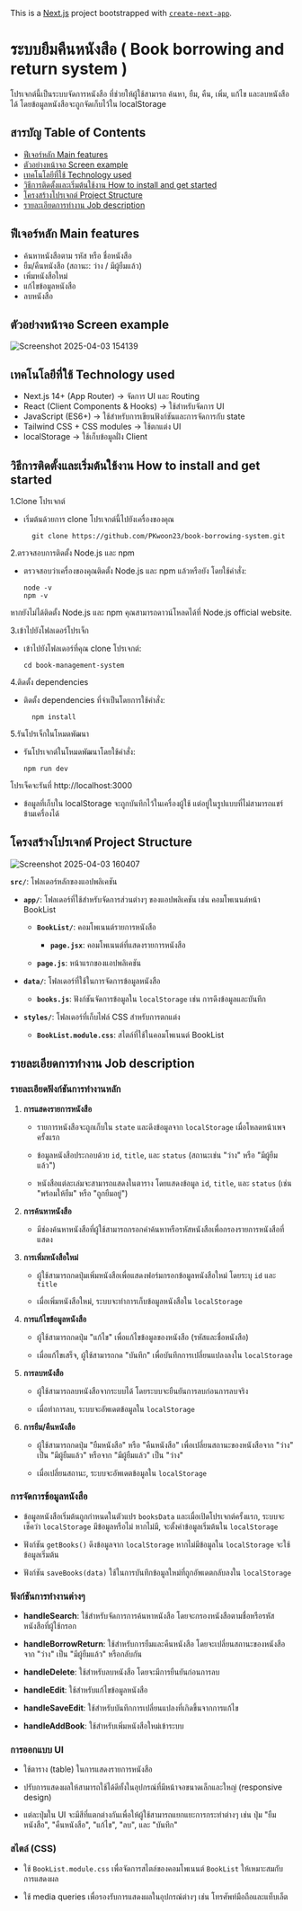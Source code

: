 

This is a [Next.js](https://nextjs.org) project bootstrapped with [`create-next-app`](https://github.com/vercel/next.js/tree/canary/packages/create-next-app).

# ระบบยืมคืนหนังสือ ( Book borrowing and return system )

โปรเจกต์นี้เป็นระบบจัดการหนังสือ ที่ช่วยให้ผู้ใช้สามารถ ค้นหา, ยืม, คืน, เพิ่ม, แก้ไข และลบหนังสือ ได้ โดยข้อมูลหนังสือจะถูกจัดเก็บไว้ใน localStorage

## สารบัญ Table of Contents

- [ฟีเจอร์หลัก Main features](#%E0%B8%9F%E0%B8%B5%E0%B9%80%E0%B8%88%E0%B8%AD%E0%B8%A3%E0%B9%8C%E0%B8%AB%E0%B8%A5%E0%B8%B1%E0%B8%81-main-features) 
- [ตัวอย่างหน้าจอ Screen example](#%E0%B8%95%E0%B8%B1%E0%B8%A7%E0%B8%AD%E0%B8%A2%E0%B9%88%E0%B8%B2%E0%B8%87%E0%B8%AB%E0%B8%99%E0%B9%89%E0%B8%B2%E0%B8%88%E0%B8%AD-screen-example)
- [เทคโนโลยีที่ใช้ Technology used](#%E0%B9%80%E0%B8%97%E0%B8%84%E0%B9%82%E0%B8%99%E0%B9%82%E0%B8%A5%E0%B8%A2%E0%B8%B5%E0%B8%97%E0%B8%B5%E0%B9%88%E0%B9%83%E0%B8%8A%E0%B9%89-technology-used) 
- [วิธีการติดตั้งและเริ่มต้นใช้งาน How to install and get started](#%E0%B8%A7%E0%B8%B4%E0%B8%98%E0%B8%B5%E0%B8%81%E0%B8%B2%E0%B8%A3%E0%B8%95%E0%B8%B4%E0%B8%94%E0%B8%95%E0%B8%B1%E0%B9%89%E0%B8%87%E0%B9%81%E0%B8%A5%E0%B8%B0%E0%B9%80%E0%B8%A3%E0%B8%B4%E0%B9%88%E0%B8%A1%E0%B8%95%E0%B9%89%E0%B8%99%E0%B9%83%E0%B8%8A%E0%B9%89%E0%B8%87%E0%B8%B2%E0%B8%99-how-to-install-and-get-started)
- [โครงสร้างโปรเจกต์ Project Structure](#%E0%B9%82%E0%B8%84%E0%B8%A3%E0%B8%87%E0%B8%AA%E0%B8%A3%E0%B9%89%E0%B8%B2%E0%B8%87%E0%B9%82%E0%B8%9B%E0%B8%A3%E0%B9%80%E0%B8%88%E0%B8%81%E0%B8%95%E0%B9%8C-project-structure)
- [รายละเอียดการทำงาน Job description](#%E0%B8%A3%E0%B8%B2%E0%B8%A2%E0%B8%A5%E0%B8%B0%E0%B9%80%E0%B8%AD%E0%B8%B5%E0%B8%A2%E0%B8%94%E0%B8%81%E0%B8%B2%E0%B8%A3%E0%B8%97%E0%B8%B3%E0%B8%87%E0%B8%B2%E0%B8%99-job-description)

## ฟีเจอร์หลัก Main features 

- ค้นหาหนังสือตาม รหัส หรือ ชื่อหนังสือ
- ยืม/คืนหนังสือ (สถานะ: ว่าง / มีผู้ยืมแล้ว)
- เพิ่มหนังสือใหม่
- แก้ไขข้อมูลหนังสือ
- ลบหนังสือ

## ตัวอย่างหน้าจอ Screen example

![Screenshot 2025-04-03 154139](https://github.com/user-attachments/assets/cdba1f8e-7c17-4022-ba1e-78b7f827b6ac)

## เทคโนโลยีที่ใช้ Technology used 

 - Next.js 14+ (App Router) → จัดการ UI และ Routing
 - React (Client Components & Hooks) → ใช้สำหรับจัดการ UI
 - JavaScript (ES6+) → ใช้สำหรับการเขียนฟังก์ชันและการจัดการกับ state
 - Tailwind CSS + CSS modules → ใช้ตกแต่ง UI
 - localStorage → ใช้เก็บข้อมูลฝั่ง Client

## วิธีการติดตั้งและเริ่มต้นใช้งาน How to install and get started
1.Clone โปรเจกต์
- เริ่มต้นด้วยการ clone โปรเจกต์นี้ไปยังเครื่องของคุณ
	
		git clone https://github.com/PKwoon23/book-borrowing-system.git

2.ตรวจสอบการติดตั้ง Node.js และ npm
- ตรวจสอบว่าเครื่องของคุณติดตั้ง Node.js และ npm แล้วหรือยัง โดยใช้คำสั่ง:

      node -v
      npm -v

หากยังไม่ได้ติดตั้ง Node.js และ npm คุณสามารถดาวน์โหลดได้ที่ Node.js official website.

3.เข้าไปยังโฟลเดอร์โปรเจ็ก	
- เข้าไปยังโฟลเดอร์ที่คุณ clone โปรเจกต์:
	
	  cd book-management-system		
			
4.ติดตั้ง dependencies
- ติดตั้ง dependencies ที่จำเป็นโดยการใช้คำสั่ง:

		npm install
		
5.รันโปรเจ็กในโหมดพัฒนา
- รันโปรเจกต์ในโหมดพัฒนาโดยใช้คำสั่ง:
	
	  npm run dev
	
โปรเจ็คจะรันที่ http://localhost:3000
* ข้อมูลที่เก็บใน localStorage จะถูกบันทึกไว้ในเครื่องผู้ใช้ แต่อยู่ในรูปแบบที่ไม่สามารถแชร์ข้ามเครื่องได้ 

## โครงสร้างโปรเจกต์ Project Structure

![Screenshot 2025-04-03 160407](https://github.com/user-attachments/assets/4550aed2-fcb9-4751-b4e2-90e856eb9483)

**`src/`**: โฟลเดอร์หลักของแอปพลิเคชัน

-   **`app/`**: โฟลเดอร์ที่ใช้สำหรับจัดการส่วนต่างๆ ของแอปพลิเคชัน เช่น คอมโพเนนต์หน้า BookList
    
    -   **`BookList/`**: คอมโพเนนต์รายการหนังสือ
        
        -   **`page.jsx`**: คอมโพเนนต์ที่แสดงรายการหนังสือ
            
    -   **`page.js`**: หน้าแรกของแอปพลิเคชัน
        
-   **`data/`**: โฟลเดอร์ที่ใช้ในการจัดการข้อมูลหนังสือ
    
    -   **`books.js`**: ฟังก์ชันจัดการข้อมูลใน `localStorage` เช่น การดึงข้อมูลและบันทึก
        
-   **`styles/`**: โฟลเดอร์ที่เก็บไฟล์ CSS สำหรับการตกแต่ง
    
    -   **`BookList.module.css`**: สไตล์ที่ใช้ในคอมโพเนนต์ BookList

## รายละเอียดการทำงาน Job description

### รายละเอียดฟังก์ชันการทำงานหลัก

1.  **การแสดงรายการหนังสือ**
    
    -   รายการหนังสือจะถูกเก็บใน `state` และดึงข้อมูลจาก `localStorage` เมื่อโหลดหน้าเพจครั้งแรก
        
    -   ข้อมูลหนังสือประกอบด้วย `id`, `title`, และ `status` (สถานะเช่น "ว่าง" หรือ "มีผู้ยืมแล้ว")
        
    -   หนังสือแต่ละเล่มจะสามารถแสดงในตาราง โดยแสดงข้อมูล `id`, `title`, และ `status` (เช่น "พร้อมให้ยืม" หรือ "ถูกยืมอยู่")
        
2.  **การค้นหาหนังสือ**
    
    -   มีช่องค้นหาหนังสือที่ผู้ใช้สามารถกรอกคำค้นหาหรือรหัสหนังสือเพื่อกรองรายการหนังสือที่แสดง
        
3.  **การเพิ่มหนังสือใหม่**
    
    -   ผู้ใช้สามารถกดปุ่มเพิ่มหนังสือเพื่อแสดงฟอร์มกรอกข้อมูลหนังสือใหม่ โดยระบุ `id` และ `title`
        
    -   เมื่อเพิ่มหนังสือใหม่, ระบบจะทำการเก็บข้อมูลหนังสือใน `localStorage`
        
4.  **การแก้ไขข้อมูลหนังสือ**
    
    -   ผู้ใช้สามารถกดปุ่ม "แก้ไข" เพื่อแก้ไขข้อมูลของหนังสือ (รหัสและชื่อหนังสือ)
        
    -   เมื่อแก้ไขเสร็จ, ผู้ใช้สามารถกด "บันทึก" เพื่อบันทึกการเปลี่ยนแปลงลงใน `localStorage`
        
5.  **การลบหนังสือ**
    
    -   ผู้ใช้สามารถลบหนังสือจากระบบได้ โดยระบบจะยืนยันการลบก่อนการลบจริง
        
    -   เมื่อทำการลบ, ระบบจะอัพเดตข้อมูลใน `localStorage`
        
6.  **การยืม/คืนหนังสือ**
    
    -   ผู้ใช้สามารถกดปุ่ม "ยืมหนังสือ" หรือ "คืนหนังสือ" เพื่อเปลี่ยนสถานะของหนังสือจาก "ว่าง" เป็น "มีผู้ยืมแล้ว" หรือจาก "มีผู้ยืมแล้ว" เป็น "ว่าง"
        
    -   เมื่อเปลี่ยนสถานะ, ระบบจะอัพเดตข้อมูลใน `localStorage`
        

### การจัดการข้อมูลหนังสือ

-   ข้อมูลหนังสือเริ่มต้นถูกกำหนดในตัวแปร `booksData` และเมื่อเปิดโปรเจกต์ครั้งแรก, ระบบจะเช็คว่า `localStorage` มีข้อมูลหรือไม่ หากไม่มี, จะตั้งค่าข้อมูลเริ่มต้นใน `localStorage`
    
-   ฟังก์ชัน `getBooks()` ดึงข้อมูลจาก `localStorage` หากไม่มีข้อมูลใน `localStorage` จะใช้ข้อมูลเริ่มต้น
    
-   ฟังก์ชัน `saveBooks(data)` ใช้ในการบันทึกข้อมูลใหม่ที่ถูกอัพเดตกลับลงใน `localStorage`
    

### ฟังก์ชันการทำงานต่างๆ

-   **handleSearch**: ใช้สำหรับจัดการการค้นหาหนังสือ โดยจะกรองหนังสือตามชื่อหรือรหัสหนังสือที่ผู้ใช้กรอก
    
-   **handleBorrowReturn**: ใช้สำหรับการยืมและคืนหนังสือ โดยจะเปลี่ยนสถานะของหนังสือจาก "ว่าง" เป็น "มีผู้ยืมแล้ว" หรือกลับกัน
    
-   **handleDelete**: ใช้สำหรับลบหนังสือ โดยจะมีการยืนยันก่อนการลบ
    
-   **handleEdit**: ใช้สำหรับแก้ไขข้อมูลหนังสือ
    
-   **handleSaveEdit**: ใช้สำหรับบันทึกการเปลี่ยนแปลงที่เกิดขึ้นจากการแก้ไข
    
-   **handleAddBook**: ใช้สำหรับเพิ่มหนังสือใหม่เข้าระบบ
    

### การออกแบบ UI

-   ใช้ตาราง (table) ในการแสดงรายการหนังสือ
    
-   ปรับการแสดงผลให้สามารถใช้ได้ดีทั้งในอุปกรณ์ที่มีหน้าจอขนาดเล็กและใหญ่ (responsive design)
    
-   แต่ละปุ่มใน UI จะมีสีที่แตกต่างกันเพื่อให้ผู้ใช้สามารถแยกแยะการกระทำต่างๆ เช่น ปุ่ม "ยืมหนังสือ", "คืนหนังสือ", "แก้ไข", "ลบ", และ "บันทึก"
    

### สไตล์ (CSS)

-   ใช้ `BookList.module.css` เพื่อจัดการสไตล์ของคอมโพเนนต์ `BookList` ให้เหมาะสมกับการแสดงผล
    
-   ใช้ media queries เพื่อรองรับการแสดงผลในอุปกรณ์ต่างๆ เช่น โทรศัพท์มือถือและแท็บเล็ต
